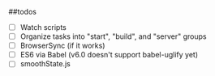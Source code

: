 ##todos

- [ ] Watch scripts
- [ ] Organize tasks into "start", "build", and "server" groups
- [ ] BrowserSync (if it works)
- [ ] ES6 via Babel (v6.0 doesn't support babel-uglify yet)
- [ ] smoothState.js
